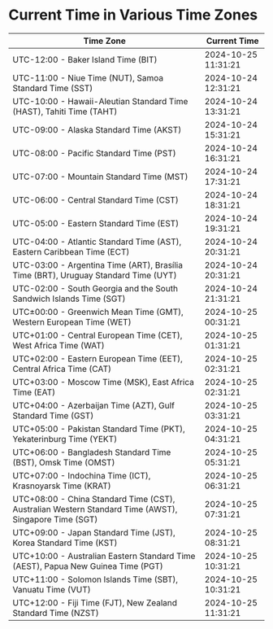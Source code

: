 # Current Time in Various Time Zones

| Time Zone | Current Time |
|-----------|--------------|
| UTC-12:00 - Baker Island Time (BIT) | 2024-10-25 11:31:21 |
| UTC-11:00 - Niue Time (NUT), Samoa Standard Time (SST) | 2024-10-24 12:31:21 |
| UTC-10:00 - Hawaii-Aleutian Standard Time (HAST), Tahiti Time (TAHT) | 2024-10-24 13:31:21 |
| UTC-09:00 - Alaska Standard Time (AKST) | 2024-10-24 15:31:21 |
| UTC-08:00 - Pacific Standard Time (PST) | 2024-10-24 16:31:21 |
| UTC-07:00 - Mountain Standard Time (MST) | 2024-10-24 17:31:21 |
| UTC-06:00 - Central Standard Time (CST) | 2024-10-24 18:31:21 |
| UTC-05:00 - Eastern Standard Time (EST) | 2024-10-24 19:31:21 |
| UTC-04:00 - Atlantic Standard Time (AST), Eastern Caribbean Time (ECT) | 2024-10-24 20:31:21 |
| UTC-03:00 - Argentina Time (ART), Brasília Time (BRT), Uruguay Standard Time (UYT) | 2024-10-24 20:31:21 |
| UTC-02:00 - South Georgia and the South Sandwich Islands Time (SGT) | 2024-10-24 21:31:21 |
| UTC±00:00 - Greenwich Mean Time (GMT), Western European Time (WET) | 2024-10-25 00:31:21 |
| UTC+01:00 - Central European Time (CET), West Africa Time (WAT) | 2024-10-25 01:31:21 |
| UTC+02:00 - Eastern European Time (EET), Central Africa Time (CAT) | 2024-10-25 02:31:21 |
| UTC+03:00 - Moscow Time (MSK), East Africa Time (EAT) | 2024-10-25 02:31:21 |
| UTC+04:00 - Azerbaijan Time (AZT), Gulf Standard Time (GST) | 2024-10-25 03:31:21 |
| UTC+05:00 - Pakistan Standard Time (PKT), Yekaterinburg Time (YEKT) | 2024-10-25 04:31:21 |
| UTC+06:00 - Bangladesh Standard Time (BST), Omsk Time (OMST) | 2024-10-25 05:31:21 |
| UTC+07:00 - Indochina Time (ICT), Krasnoyarsk Time (KRAT) | 2024-10-25 06:31:21 |
| UTC+08:00 - China Standard Time (CST), Australian Western Standard Time (AWST), Singapore Time (SGT) | 2024-10-25 07:31:21 |
| UTC+09:00 - Japan Standard Time (JST), Korea Standard Time (KST) | 2024-10-25 08:31:21 |
| UTC+10:00 - Australian Eastern Standard Time (AEST), Papua New Guinea Time (PGT) | 2024-10-25 10:31:21 |
| UTC+11:00 - Solomon Islands Time (SBT), Vanuatu Time (VUT) | 2024-10-25 10:31:21 |
| UTC+12:00 - Fiji Time (FJT), New Zealand Standard Time (NZST) | 2024-10-25 11:31:21 |
